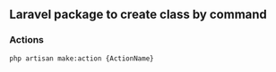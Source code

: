## Laravel package to create class by command

### Actions

    php artisan make:action {ActionName}
